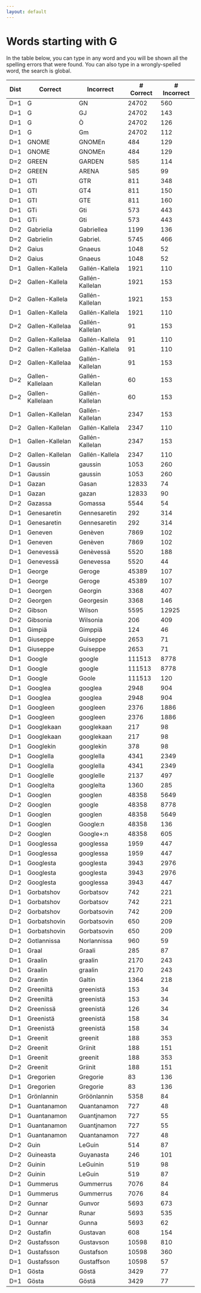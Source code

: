 ```yaml
---
layout: default
---
```


# Words starting with G

In the table below, you can type in any word and you will be shown all the spelling errors that were found. You can also type in a wrongly-spelled word, the search is global.

<table id="spelltable" class="display">
<thead>
<tr>
<th>Dist</th>
<th>Correct</th>
<th>Incorrect</th>
<th># Correct</th>
<th># Incorrect</th>
</tr>
</thead>
<tbody>

<tr><td>D=1</td><td>G</td><td>GN</td><td>24702</td><td>560</td></tr>

<tr><td>D=1</td><td>G</td><td>GJ</td><td>24702</td><td>143</td></tr>

<tr><td>D=1</td><td>G</td><td>Ò</td><td>24702</td><td>126</td></tr>

<tr><td>D=1</td><td>G</td><td>Gm</td><td>24702</td><td>112</td></tr>

<tr><td>D=1</td><td>GNOME</td><td>GNOMEn</td><td>484</td><td>129</td></tr>

<tr><td>D=1</td><td>GNOME</td><td>GNOMEn</td><td>484</td><td>129</td></tr>

<tr><td>D=2</td><td>GREEN</td><td>GARDEN</td><td>585</td><td>114</td></tr>

<tr><td>D=2</td><td>GREEN</td><td>ARENA</td><td>585</td><td>99</td></tr>

<tr><td>D=1</td><td>GTI</td><td>GTR</td><td>811</td><td>348</td></tr>

<tr><td>D=1</td><td>GTI</td><td>GT4</td><td>811</td><td>150</td></tr>

<tr><td>D=1</td><td>GTI</td><td>GTE</td><td>811</td><td>160</td></tr>

<tr><td>D=1</td><td>GTi</td><td>Gti</td><td>573</td><td>443</td></tr>

<tr><td>D=1</td><td>GTi</td><td>Gti</td><td>573</td><td>443</td></tr>

<tr><td>D=2</td><td>Gabrielia</td><td>Gabriellea</td><td>1199</td><td>136</td></tr>

<tr><td>D=2</td><td>Gabrielin</td><td>Gabriel.</td><td>5745</td><td>466</td></tr>

<tr><td>D=2</td><td>Gaius</td><td>Gnaeus</td><td>1048</td><td>52</td></tr>

<tr><td>D=2</td><td>Gaius</td><td>Gnaeus</td><td>1048</td><td>52</td></tr>

<tr><td>D=1</td><td>Gallen-Kallela</td><td>Gallén-Kallela</td><td>1921</td><td>110</td></tr>

<tr><td>D=2</td><td>Gallen-Kallela</td><td>Gallén-Kallelan</td><td>1921</td><td>153</td></tr>

<tr><td>D=2</td><td>Gallen-Kallela</td><td>Gallén-Kallelan</td><td>1921</td><td>153</td></tr>

<tr><td>D=1</td><td>Gallen-Kallela</td><td>Gallén-Kallela</td><td>1921</td><td>110</td></tr>

<tr><td>D=2</td><td>Gallen-Kallelaa</td><td>Gallén-Kallelan</td><td>91</td><td>153</td></tr>

<tr><td>D=2</td><td>Gallen-Kallelaa</td><td>Gallén-Kallela</td><td>91</td><td>110</td></tr>

<tr><td>D=2</td><td>Gallen-Kallelaa</td><td>Gallén-Kallela</td><td>91</td><td>110</td></tr>

<tr><td>D=2</td><td>Gallen-Kallelaa</td><td>Gallén-Kallelan</td><td>91</td><td>153</td></tr>

<tr><td>D=2</td><td>Gallen-Kallelaan</td><td>Gallén-Kallelan</td><td>60</td><td>153</td></tr>

<tr><td>D=2</td><td>Gallen-Kallelaan</td><td>Gallén-Kallelan</td><td>60</td><td>153</td></tr>

<tr><td>D=1</td><td>Gallen-Kallelan</td><td>Gallén-Kallelan</td><td>2347</td><td>153</td></tr>

<tr><td>D=2</td><td>Gallen-Kallelan</td><td>Gallén-Kallela</td><td>2347</td><td>110</td></tr>

<tr><td>D=1</td><td>Gallen-Kallelan</td><td>Gallén-Kallelan</td><td>2347</td><td>153</td></tr>

<tr><td>D=2</td><td>Gallen-Kallelan</td><td>Gallén-Kallela</td><td>2347</td><td>110</td></tr>

<tr><td>D=1</td><td>Gaussin</td><td>gaussin</td><td>1053</td><td>260</td></tr>

<tr><td>D=1</td><td>Gaussin</td><td>gaussin</td><td>1053</td><td>260</td></tr>

<tr><td>D=1</td><td>Gazan</td><td>Gasan</td><td>12833</td><td>74</td></tr>

<tr><td>D=1</td><td>Gazan</td><td>gazan</td><td>12833</td><td>90</td></tr>

<tr><td>D=2</td><td>Gazassa</td><td>Gomassa</td><td>5544</td><td>54</td></tr>

<tr><td>D=1</td><td>Genesaretin</td><td>Gennesaretin</td><td>292</td><td>314</td></tr>

<tr><td>D=1</td><td>Genesaretin</td><td>Gennesaretin</td><td>292</td><td>314</td></tr>

<tr><td>D=1</td><td>Geneven</td><td>Genèven</td><td>7869</td><td>102</td></tr>

<tr><td>D=1</td><td>Geneven</td><td>Genèven</td><td>7869</td><td>102</td></tr>

<tr><td>D=1</td><td>Genevessä</td><td>Genèvessä</td><td>5520</td><td>188</td></tr>

<tr><td>D=1</td><td>Genevessä</td><td>Genevessa</td><td>5520</td><td>44</td></tr>

<tr><td>D=1</td><td>George</td><td>Geroge</td><td>45389</td><td>107</td></tr>

<tr><td>D=1</td><td>George</td><td>Geroge</td><td>45389</td><td>107</td></tr>

<tr><td>D=1</td><td>Georgen</td><td>Georgin</td><td>3368</td><td>407</td></tr>

<tr><td>D=2</td><td>Georgen</td><td>Georgesin</td><td>3368</td><td>146</td></tr>

<tr><td>D=2</td><td>Gibson</td><td>Wilson</td><td>5595</td><td>12925</td></tr>

<tr><td>D=2</td><td>Gibsonia</td><td>Wilsonia</td><td>206</td><td>409</td></tr>

<tr><td>D=1</td><td>Gimpiä</td><td>Gimppiä</td><td>124</td><td>46</td></tr>

<tr><td>D=1</td><td>Giuseppe</td><td>Guiseppe</td><td>2653</td><td>71</td></tr>

<tr><td>D=1</td><td>Giuseppe</td><td>Guiseppe</td><td>2653</td><td>71</td></tr>

<tr><td>D=1</td><td>Google</td><td>google</td><td>111513</td><td>8778</td></tr>

<tr><td>D=1</td><td>Google</td><td>google</td><td>111513</td><td>8778</td></tr>

<tr><td>D=1</td><td>Google</td><td>Goole</td><td>111513</td><td>120</td></tr>

<tr><td>D=1</td><td>Googlea</td><td>googlea</td><td>2948</td><td>904</td></tr>

<tr><td>D=1</td><td>Googlea</td><td>googlea</td><td>2948</td><td>904</td></tr>

<tr><td>D=1</td><td>Googleen</td><td>googleen</td><td>2376</td><td>1886</td></tr>

<tr><td>D=1</td><td>Googleen</td><td>googleen</td><td>2376</td><td>1886</td></tr>

<tr><td>D=1</td><td>Googlekaan</td><td>googlekaan</td><td>217</td><td>98</td></tr>

<tr><td>D=1</td><td>Googlekaan</td><td>googlekaan</td><td>217</td><td>98</td></tr>

<tr><td>D=1</td><td>Googlekin</td><td>googlekin</td><td>378</td><td>98</td></tr>

<tr><td>D=1</td><td>Googlella</td><td>googlella</td><td>4341</td><td>2349</td></tr>

<tr><td>D=1</td><td>Googlella</td><td>googlella</td><td>4341</td><td>2349</td></tr>

<tr><td>D=1</td><td>Googlelle</td><td>googlelle</td><td>2137</td><td>497</td></tr>

<tr><td>D=1</td><td>Googlelta</td><td>googlelta</td><td>1360</td><td>285</td></tr>

<tr><td>D=1</td><td>Googlen</td><td>googlen</td><td>48358</td><td>5649</td></tr>

<tr><td>D=2</td><td>Googlen</td><td>google</td><td>48358</td><td>8778</td></tr>

<tr><td>D=1</td><td>Googlen</td><td>googlen</td><td>48358</td><td>5649</td></tr>

<tr><td>D=1</td><td>Googlen</td><td>Google:n</td><td>48358</td><td>136</td></tr>

<tr><td>D=2</td><td>Googlen</td><td>Google+:n</td><td>48358</td><td>605</td></tr>

<tr><td>D=1</td><td>Googlessa</td><td>googlessa</td><td>1959</td><td>447</td></tr>

<tr><td>D=1</td><td>Googlessa</td><td>googlessa</td><td>1959</td><td>447</td></tr>

<tr><td>D=1</td><td>Googlesta</td><td>googlesta</td><td>3943</td><td>2976</td></tr>

<tr><td>D=1</td><td>Googlesta</td><td>googlesta</td><td>3943</td><td>2976</td></tr>

<tr><td>D=2</td><td>Googlesta</td><td>googlessa</td><td>3943</td><td>447</td></tr>

<tr><td>D=1</td><td>Gorbatshov</td><td>Gorbatsov</td><td>742</td><td>221</td></tr>

<tr><td>D=1</td><td>Gorbatshov</td><td>Gorbatsov</td><td>742</td><td>221</td></tr>

<tr><td>D=2</td><td>Gorbatshov</td><td>Gorbatsovin</td><td>742</td><td>209</td></tr>

<tr><td>D=1</td><td>Gorbatshovin</td><td>Gorbatsovin</td><td>650</td><td>209</td></tr>

<tr><td>D=1</td><td>Gorbatshovin</td><td>Gorbatsovin</td><td>650</td><td>209</td></tr>

<tr><td>D=2</td><td>Gotlannissa</td><td>Norlannissa</td><td>960</td><td>59</td></tr>

<tr><td>D=1</td><td>Graal</td><td>Graali</td><td>285</td><td>87</td></tr>

<tr><td>D=1</td><td>Graalin</td><td>graalin</td><td>2170</td><td>243</td></tr>

<tr><td>D=1</td><td>Graalin</td><td>graalin</td><td>2170</td><td>243</td></tr>

<tr><td>D=2</td><td>Grantin</td><td>Galtin</td><td>1364</td><td>218</td></tr>

<tr><td>D=2</td><td>Greeniltä</td><td>greenistä</td><td>153</td><td>34</td></tr>

<tr><td>D=2</td><td>Greeniltä</td><td>greenistä</td><td>153</td><td>34</td></tr>

<tr><td>D=2</td><td>Greenissä</td><td>greenistä</td><td>126</td><td>34</td></tr>

<tr><td>D=1</td><td>Greenistä</td><td>greenistä</td><td>158</td><td>34</td></tr>

<tr><td>D=1</td><td>Greenistä</td><td>greenistä</td><td>158</td><td>34</td></tr>

<tr><td>D=1</td><td>Greenit</td><td>greenit</td><td>188</td><td>353</td></tr>

<tr><td>D=2</td><td>Greenit</td><td>Griinit</td><td>188</td><td>151</td></tr>

<tr><td>D=1</td><td>Greenit</td><td>greenit</td><td>188</td><td>353</td></tr>

<tr><td>D=2</td><td>Greenit</td><td>Griinit</td><td>188</td><td>151</td></tr>

<tr><td>D=1</td><td>Gregorien</td><td>Gregorie</td><td>83</td><td>136</td></tr>

<tr><td>D=1</td><td>Gregorien</td><td>Gregorie</td><td>83</td><td>136</td></tr>

<tr><td>D=1</td><td>Grönlannin</td><td>Gröönlannin</td><td>5358</td><td>84</td></tr>

<tr><td>D=1</td><td>Guantanamon</td><td>Quantanamon</td><td>727</td><td>48</td></tr>

<tr><td>D=1</td><td>Guantanamon</td><td>Guantįnamon</td><td>727</td><td>55</td></tr>

<tr><td>D=1</td><td>Guantanamon</td><td>Guantįnamon</td><td>727</td><td>55</td></tr>

<tr><td>D=1</td><td>Guantanamon</td><td>Quantanamon</td><td>727</td><td>48</td></tr>

<tr><td>D=2</td><td>Guin</td><td>LeGuin</td><td>514</td><td>87</td></tr>

<tr><td>D=2</td><td>Guineasta</td><td>Guyanasta</td><td>246</td><td>101</td></tr>

<tr><td>D=2</td><td>Guinin</td><td>LeGuinin</td><td>519</td><td>98</td></tr>

<tr><td>D=2</td><td>Guinin</td><td>LeGuin</td><td>519</td><td>87</td></tr>

<tr><td>D=1</td><td>Gummerus</td><td>Gummerrus</td><td>7076</td><td>84</td></tr>

<tr><td>D=1</td><td>Gummerus</td><td>Gummerrus</td><td>7076</td><td>84</td></tr>

<tr><td>D=2</td><td>Gunnar</td><td>Gunvor</td><td>5693</td><td>673</td></tr>

<tr><td>D=2</td><td>Gunnar</td><td>Runar</td><td>5693</td><td>535</td></tr>

<tr><td>D=1</td><td>Gunnar</td><td>Gunna</td><td>5693</td><td>62</td></tr>

<tr><td>D=2</td><td>Gustafin</td><td>Gustavan</td><td>608</td><td>154</td></tr>

<tr><td>D=2</td><td>Gustafsson</td><td>Gustavson</td><td>10598</td><td>810</td></tr>

<tr><td>D=1</td><td>Gustafsson</td><td>Gustafson</td><td>10598</td><td>360</td></tr>

<tr><td>D=1</td><td>Gustafsson</td><td>Gustaffson</td><td>10598</td><td>57</td></tr>

<tr><td>D=1</td><td>Gösta</td><td>Göstä</td><td>3429</td><td>77</td></tr>

<tr><td>D=1</td><td>Gösta</td><td>Göstä</td><td>3429</td><td>77</td></tr>

</tbody>
</table>

<script type="text/javascript">
$(document).ready( function () {
    $('#spelltable').DataTable({ autoFill: true });
} );
</script>
